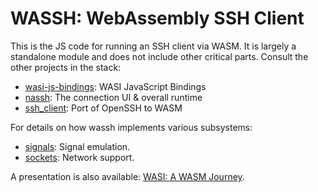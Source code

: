 # WASSH: WebAssembly SSH Client

This is the JS code for running an SSH client via WASM.
It is largely a standalone module and does not include other critical parts.
Consult the other projects in the stack:

* [wasi-js-bindings]: WASI JavaScript Bindings
* [nassh]: The connection UI & overall runtime
* [ssh_client]: Port of OpenSSH to WASM

For details on how wassh implements various subsystems:

* [signals](./docs/signals.md): Signal emulation.
* [sockets](./docs/sockets.md): Network support.

A presentation is also available:
[WASI: A WASM Journey](https://docs.google.com/presentation/d/1IwykneyXqDqyJHOs0zKvHQw9_WlWVmkDg2CuFSoUCUE/preview).


[nassh]: ../nassh/
[ssh_client]: ../ssh_client/
[wasi-js-bindings]: ../wasi-js-bindings/

